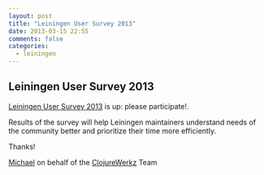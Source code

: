 ```yaml
---
layout: post
title: "Leiningen User Survey 2013"
date: 2013-03-15 22:55
comments: false
categories: 
  - leiningen
---
```


## Leiningen User Survey 2013

[Leiningen User Survey 2013](https://lein-survey-2013.herokuapp.com/) is up: please participate!.

Results of the survey will help Leiningen maintainers understand
needs of the community better and prioritize their time more efficiently.

Thanks!


[Michael](http://twitter.com/michaelklishin) on behalf of the [ClojureWerkz](http://clojurewerkz.org) Team
